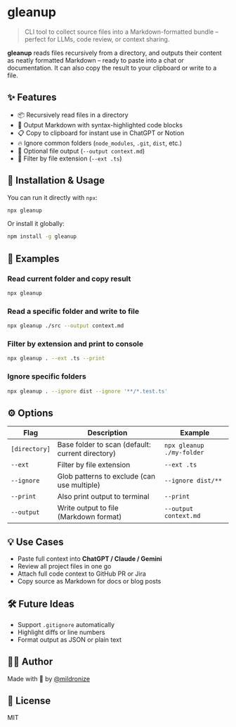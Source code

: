 # gleanup

> CLI tool to collect source files into a Markdown-formatted bundle – perfect for LLMs, code review, or context sharing.

**gleanup** reads files recursively from a directory, and outputs their content as neatly formatted Markdown – ready to paste into a chat or documentation. It can also copy the result to your clipboard or write to a file.

## ✨ Features

- 📦 Recursively read files in a directory
- 📝 Output Markdown with syntax-highlighted code blocks
- 📋 Copy to clipboard for instant use in ChatGPT or Notion
- 🔥 Ignore common folders (`node_modules`, `.git`, `dist`, etc.)
- 🧾 Optional file output (`--output context.md`)
- 🎯 Filter by file extension (`--ext .ts`)

## 🧪 Installation & Usage

You can run it directly with `npx`:

```bash
npx gleanup
````

Or install it globally:

```bash
npm install -g gleanup
```

## 🚀 Examples

### Read current folder and copy result

```bash
npx gleanup
```

### Read a specific folder and write to file

```bash
npx gleanup ./src --output context.md
```

### Filter by extension and print to console

```bash
npx gleanup . --ext .ts --print
```

### Ignore specific folders

```bash
npx gleanup . --ignore dist --ignore '**/*.test.ts'
```

## ⚙️ Options

| Flag          | Description                                      | Example                   |
| ------------- | ------------------------------------------------ | ------------------------- |
| `[directory]` | Base folder to scan (default: current directory) | `npx gleanup ./my-folder` |
| `--ext`       | Filter by file extension                         | `--ext .ts`               |
| `--ignore`    | Glob patterns to exclude (can use multiple)      | `--ignore dist/**`        |
| `--print`     | Also print output to terminal                    | `--print`                 |
| `--output`    | Write output to file (Markdown format)           | `--output context.md`     |

## 💡 Use Cases

* Paste full context into **ChatGPT / Claude / Gemini**
* Review all project files in one go
* Attach full code context to GitHub PR or Jira
* Copy source as Markdown for docs or blog posts

## 🛠️ Future Ideas

* Support `.gitignore` automatically
* Highlight diffs or line numbers
* Format output as JSON or plain text

## 🧙‍♂️ Author

Made with 💛 by [@mildronize](https://github.com/mildronize)

## 🧾 License

MIT

